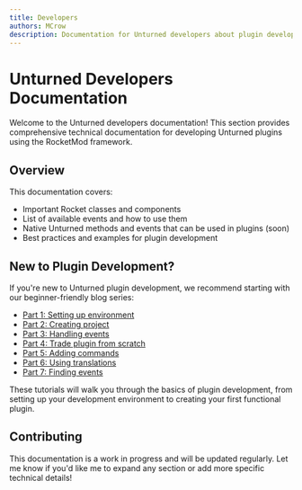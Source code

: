 ```yaml
---
title: Developers
authors: MCrow
description: Documentation for Unturned developers about plugin development.
---
```

# Unturned Developers Documentation

Welcome to the Unturned developers documentation! This section provides comprehensive technical documentation for developing Unturned plugins using the RocketMod framework.

## Overview
This documentation covers:
- Important Rocket classes and components
- List of available events and how to use them
- Native Unturned methods and events that can be used in plugins (soon)
- Best practices and examples for plugin development

## New to Plugin Development?
If you're new to Unturned plugin development, we recommend starting with our beginner-friendly blog series:

- [Part 1: Setting up environment](/developers/blog/unt01-setting-up-environment)
- [Part 2: Creating project](/developers/blog/unt02-creating-project)
- [Part 3: Handling events](/developers/blog/unt03-handling-events)
- [Part 4: Trade plugin from scratch](/developers/blog/unt04-trade-plugin-from-scratch)
- [Part 5: Adding commands](/developers/blog/unt05-adding-commands)
- [Part 6: Using translations](/developers/blog/unt06-using-translations)
- [Part 7: Finding events](/developers/blog/unt07-finding-events)

These tutorials will walk you through the basics of plugin development, from setting up your development environment to creating your first functional plugin.

## Contributing
This documentation is a work in progress and will be updated regularly. Let me know if you'd like me to expand any section or add more specific technical details!